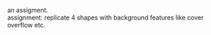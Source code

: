an assigment.
<br> assignment: replicate 4 shapes with background features like cover overflow etc.
